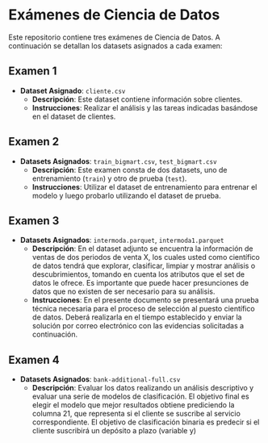 # Exámenes de Ciencia de Datos

Este repositorio contiene tres exámenes de Ciencia de Datos. A continuación se detallan los datasets asignados a cada examen:

## Examen 1

- **Dataset Asignado**: `cliente.csv`
  - **Descripción**: Este dataset contiene información sobre clientes.
  - **Instrucciones**: Realizar el análisis y las tareas indicadas basándose en el dataset de clientes.

## Examen 2

- **Datasets Asignados**: `train_bigmart.csv`, `test_bigmart.csv`
  - **Descripción**: Este examen consta de dos datasets, uno de entrenamiento (`train`) y otro de prueba (`test`).
  - **Instrucciones**: Utilizar el dataset de entrenamiento para entrenar el modelo y luego probarlo utilizando el dataset de prueba.

## Examen 3

- **Datasets Asignados**: `intermoda.parquet`, `intermoda1.parquet`
  - **Descripción**: En el dataset adjunto se encuentra la información de ventas de dos periodos de venta X, los cuales usted como científico de datos tendrá que explorar, clasificar, limpiar y mostrar análisis o descubrimientos, tomando en cuenta los atributos que el set de datos le ofrece. Es importante que puede hacer presunciones de datos que no existen de ser necesario para su análisis.
  - **Instrucciones**: En el presente documento se presentará una prueba técnica necesaria para el proceso de selección al puesto científico de datos. Deberá realizarla en el tiempo establecido y enviar la solución por correo electrónico con las evidencias solicitadas a continuación.
 

## Examen 4

- **Datasets Asignados**: `bank-additional-full.csv`
  - **Descripción**: Evaluar los datos realizando un análisis descriptivo y evaluar una serie de modelos de clasificación. El objetivo final es elegir el modelo que mejor resultados obtiene prediciendo la columna 21, que representa si el cliente se suscribe al servicio correspondiente. El objetivo de clasificación binaria es predecir si el cliente suscribirá un depósito a plazo (variable y)
